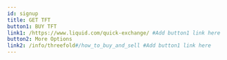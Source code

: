 ```yaml
---
id: signup
title: GET TFT
button1: BUY TFT
link1: /https://www.liquid.com/quick-exchange/ #Add button1 link here
button2: More Options
link2: /info/threefold#/how_to_buy_and_sell #Add button1 link here
---
```

